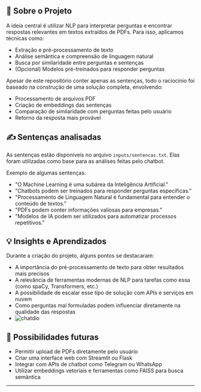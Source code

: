 ## 🧠 Sobre o Projeto

A ideia central é utilizar NLP para interpretar perguntas e encontrar respostas relevantes em textos extraídos de PDFs. Para isso, aplicamos técnicas como:

- Extração e pré-processamento de texto
- Análise semântica e compreensão de linguagem natural
- Busca por similaridade entre perguntas e sentenças
- (Opcional) Modelos pré-treinados para responder perguntas

Apesar de este repositório conter apenas as sentenças, todo o raciocínio foi baseado na construção de uma solução completa, envolvendo:

- Processamento de arquivos PDF
- Criação de embeddings das sentenças
- Comparação de similaridade com perguntas feitas pelo usuário
- Retorno da resposta mais provável

## ✍️ Sentenças analisadas

As sentenças estão disponíveis no arquivo `inputs/sentencas.txt`. Elas foram utilizadas como base para as análises feitas pelo chatbot.

Exemplo de algumas sentenças:

- "O Machine Learning é uma subárea da Inteligência Artificial."
- "Chatbots podem ser treinados para responder perguntas específicas."
- "Processamento de Linguagem Natural é fundamental para entender o conteúdo de textos."
- "PDFs podem conter informações valiosas para empresas."
- "Modelos de IA podem ser utilizados para automatizar processos repetitivos."

## 💡 Insights e Aprendizados

Durante a criação do projeto, alguns pontos se destacaram:

- A importância do pré-processamento de texto para obter resultados mais precisos
- A relevância de ferramentas modernas de NLP para tarefas como essa (como spaCy, Transformers, etc.)
- A possibilidade de escalar esse tipo de solução com APIs e serviços em nuvem
- Como perguntas mal formuladas podem influenciar diretamente na qualidade das respostas
- ![chatdio](https://github.com/user-attachments/assets/5ef5c5d0-5f6f-4a39-af4d-4a38750e86bd)


## 🚀 Possibilidades futuras

- Permitir upload de PDFs diretamente pelo usuário
- Criar uma interface web com Streamlit ou Flask
- Integrar com APIs de chatbot como Telegram ou WhatsApp
- Utilizar embeddings vetoriais e ferramentas como FAISS para busca semântica

---
